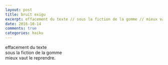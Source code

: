 ```yaml
---
layout: post
title: bruit exigu
excerpt: effacement du texte // sous la fiction de la gomme // mieux vaut le reprendre.  
date: 2016-10-14 
comments: true
categories: haiku 
---
```


effacement du texte <br>
sous la fiction de la gomme <br> 
mieux vaut le reprendre. 